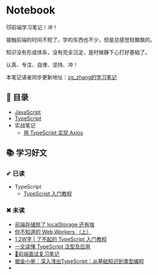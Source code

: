 # Notebook

😼前端学习笔记！冲！

接触前端的时间不短了，学的东西也不少，但是总感觉轻飘飘的。

知识没有形成体系，没有完全沉淀，是时候静下心打好基础了。

认真、专注、自律、坚持、冲！

本笔记语雀同步更新地址：[zg_zhang的学习笔记](https://www.yuque.com/zg_zhang)

## 📃 目录

* [JavaScript](https://github.com/zg-zhang/nokebook/blob/master/JavaScript/JavaScript.md)
* [TypeScript](https://github.com/zg-zhang/nokebook/blob/master/TypeScript/TypeScript.md)
* 实战笔记
    * [用 TypeScript 实现 Axios](https://github.com/zg-zhang/nokebook/blob/master/project/axios-zeguo/directory.md)
    
    
## 📚 学习好文

### ✔ 已读

* TypeScript
    * [TypeScript 入门教程](https://ts.xcatliu.com/)

### ✖ 未读

* [前端存储除了 localStorage 还有啥](https://juejin.im/post/5ee83f10e51d4578975a7b8a#heading-12)
* [你不知道的 Web Workers （上）](https://juejin.im/post/5ef2a554f265da02e47d952b?utm_source=gold_browser_extension)
* [1.2W字 | 了不起的 TypeScript 入门教程](https://juejin.im/post/5edd8ad8f265da76fc45362c)
* [一文读懂 TypeScript 泛型及应用](https://juejin.im/post/5ee00fca51882536846781ee)
* [🐜前端面试复习笔记](https://github.com/CavsZhouyou/Front-End-Interview-Notebook)
* [掘金小册：深入浅出TypeScript：从基础知识到类型编程](https://juejin.im/book/5da08714518825520e6bb810)
* []()
